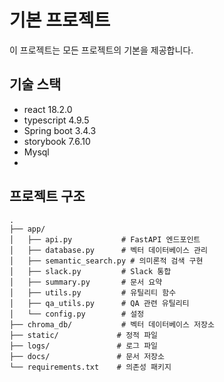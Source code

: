 # 기본 프로젝트
이 프로젝트는 모든 프로젝트의 기본을 제공합니다.

## 기술 스택
- react 18.2.0
- typescript 4.9.5
- Spring boot 3.4.3
- storybook 7.6.10
- Mysql
- 
## 프로젝트 구조

```
.
├── app/
│   ├── api.py           # FastAPI 엔드포인트
│   ├── database.py      # 벡터 데이터베이스 관리
│   ├── semantic_search.py # 의미론적 검색 구현
│   ├── slack.py         # Slack 통합
│   ├── summary.py       # 문서 요약
│   ├── utils.py         # 유틸리티 함수
│   ├── qa_utils.py      # QA 관련 유틸리티
│   └── config.py        # 설정
├── chroma_db/           # 벡터 데이터베이스 저장소
├── static/             # 정적 파일
├── logs/               # 로그 파일
├── docs/               # 문서 저장소
└── requirements.txt    # 의존성 패키지
```
